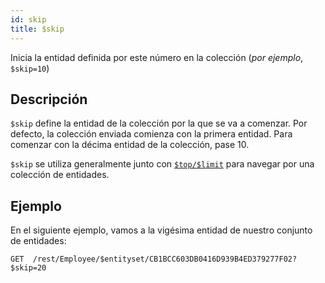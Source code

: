 ```yaml
---
id: skip
title: $skip
---
```


Inicia la entidad definida por este número en la colección (*por ejemplo*, `$skip=10`)


## Descripción

`$skip` define la entidad de la colección por la que se va a comenzar. Por defecto, la colección enviada comienza con la primera entidad. Para comenzar con la décima entidad de la colección, pase 10.

`$skip` se utiliza generalmente junto con [`$top/$limit`]($top_$limit.md) para navegar por una colección de entidades.

## Ejemplo

En el siguiente ejemplo, vamos a la vigésima entidad de nuestro conjunto de entidades:

 `GET  /rest/Employee/$entityset/CB1BCC603DB0416D939B4ED379277F02?$skip=20`